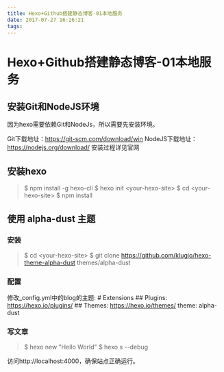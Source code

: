 ```yaml
---
title: Hexo+Github搭建静态博客-01本地服务
date: 2017-07-27 16:26:21
tags:
---
```


# Hexo+Github搭建静态博客-01本地服务

## 安装Git和NodeJS环境

因为hexo需要依赖Git和NodeJs，所以需要先安装环境。

Git下载地址：https://git-scm.com/download/win
NodeJS下载地址：https://nodejs.org/download/
安装过程详见官网

## 安装hexo
>$ npm install -g hexo-cli
>$ hexo init &lt;your-hexo-site&gt;
>$ cd &lt;your-hexo-site&gt;
>$ npm install

## 使用 alpha-dust 主题
### 安装
>$ cd &lt;your-hexo-site&gt;
>$ git clone https://github.com/klugjo/hexo-theme-alpha-dust themes/alpha-dust

### 配置
修改_config.yml中的blog的主题:
\# Extensions
\#\# Plugins: https://hexo.io/plugins/
\#\# Themes: https://hexo.io/themes/
theme: alpha-dust

### 写文章

>$ hexo new "Hello World"
>$ hexo s --debug

访问http://localhost:4000，确保站点正确运行。
